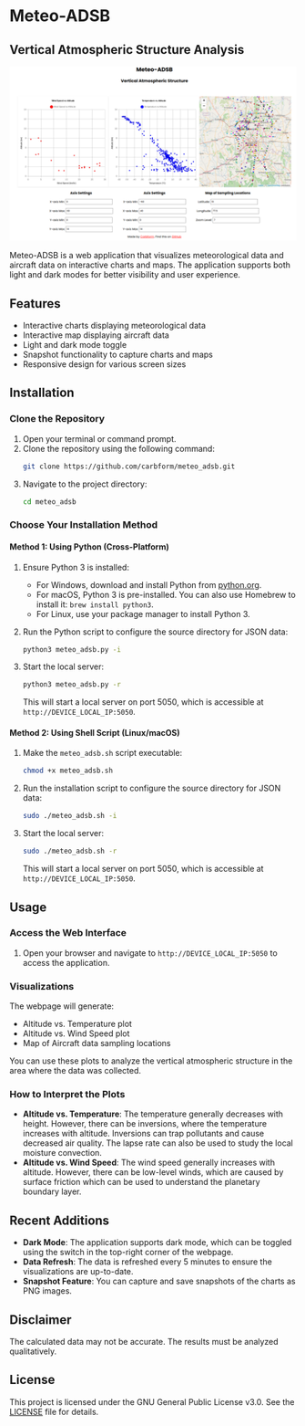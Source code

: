 # Meteo-ADSB

## Vertical Atmospheric Structure Analysis 

![Bengaluru](html/meteo.png)

Meteo-ADSB is a web application that visualizes meteorological data and aircraft data on interactive charts and maps. The application supports both light and dark modes for better visibility and user experience.

## Features

- Interactive charts displaying meteorological data
- Interactive map displaying aircraft data
- Light and dark mode toggle
- Snapshot functionality to capture charts and maps
- Responsive design for various screen sizes

## Installation

### Clone the Repository

1. Open your terminal or command prompt.
2. Clone the repository using the following command:
    ```sh
    git clone https://github.com/carbform/meteo_adsb.git
    ```
3. Navigate to the project directory:
    ```sh
    cd meteo_adsb
    ```

### Choose Your Installation Method

#### Method 1: Using Python (Cross-Platform)

1. Ensure Python 3 is installed:
    - For Windows, download and install Python from [python.org](https://www.python.org/downloads/).
    - For macOS, Python 3 is pre-installed. You can also use Homebrew to install it: `brew install python3`.
    - For Linux, use your package manager to install Python 3.

2. Run the Python script to configure the source directory for JSON data:
    ```sh
    python3 meteo_adsb.py -i
    ```

3. Start the local server:
    ```sh
    python3 meteo_adsb.py -r
    ```
    This will start a local server on port 5050, which is accessible at `http://DEVICE_LOCAL_IP:5050`.

#### Method 2: Using Shell Script (Linux/macOS)

1. Make the `meteo_adsb.sh` script executable:
    ```sh
    chmod +x meteo_adsb.sh
    ```

2. Run the installation script to configure the source directory for JSON data:
    ```sh
    sudo ./meteo_adsb.sh -i
    ```

3. Start the local server:
    ```sh
    sudo ./meteo_adsb.sh -r
    ```
    This will start a local server on port 5050, which is accessible at `http://DEVICE_LOCAL_IP:5050`.

## Usage

### Access the Web Interface

1. Open your browser and navigate to `http://DEVICE_LOCAL_IP:5050` to access the application.

### Visualizations

The webpage will generate:
- Altitude vs. Temperature plot
- Altitude vs. Wind Speed plot
- Map of Aircraft data sampling locations

You can use these plots to analyze the vertical atmospheric structure in the area where the data was collected.

### How to Interpret the Plots

- **Altitude vs. Temperature**: The temperature generally decreases with height. However, there can be inversions, where the temperature increases with altitude. Inversions can trap pollutants and cause decreased air quality. The lapse rate can also be used to study the local moisture convection.
- **Altitude vs. Wind Speed**: The wind speed generally increases with altitude. However, there can be low-level winds, which are caused by surface friction which can be used to understand the planetary boundary layer.

## Recent Additions

- **Dark Mode**: The application supports dark mode, which can be toggled using the switch in the top-right corner of the webpage.
- **Data Refresh**: The data is refreshed every 5 minutes to ensure the visualizations are up-to-date.
- **Snapshot Feature**: You can capture and save snapshots of the charts as PNG images.

## Disclaimer

The calculated data may not be accurate. The results must be analyzed qualitatively.

## License

This project is licensed under the GNU General Public License v3.0. See the [LICENSE](LICENSE) file for details.
